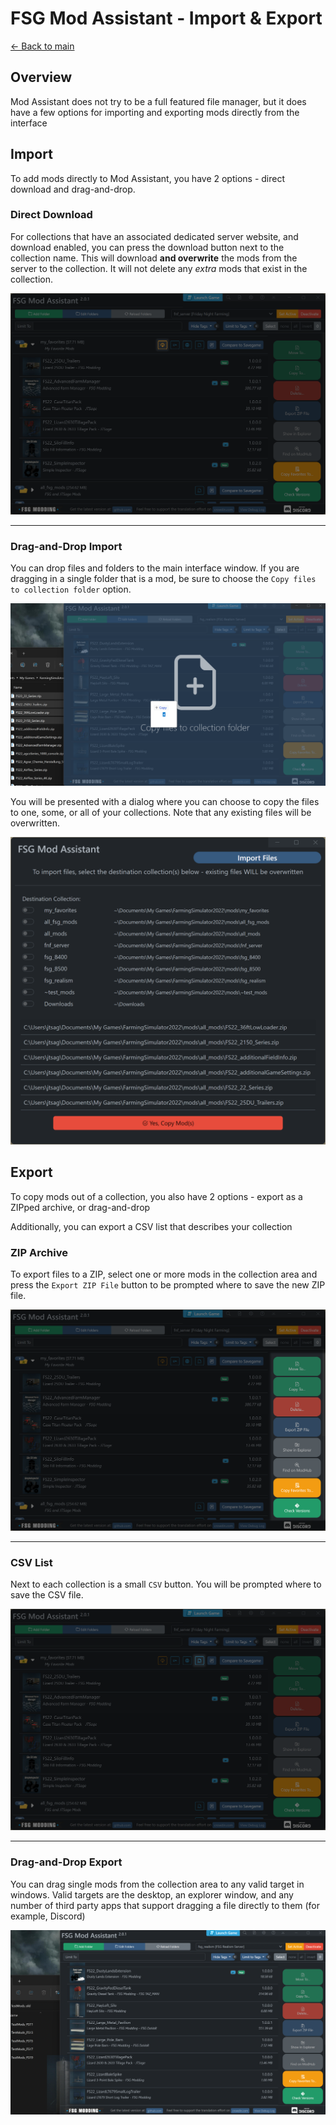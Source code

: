 # FSG Mod Assistant - Import & Export

[← Back to main](index.html)

## Overview

Mod Assistant does not try to be a full featured file manager, but it does have a few options for importing and exporting mods directly from the interface

## Import

To add mods directly to Mod Assistant, you have 2 options - direct download and drag-and-drop.

### Direct Download

For collections that have an associated dedicated server website, and download enabled, you can press the download button next to the collection name.  This will download **and overwrite** the mods from the server to the collection.  It will not delete any *extra* mods that exist in the collection.

![direct](img/import-001.png)

---

### Drag-and-Drop Import

You can drop files and folders to the main interface window.  If you are dragging in a single folder that is a mod, be sure to choose the `Copy files to collection folder` option.

![drag in](img/import-002.png)

You will be presented with a dialog where you can choose to copy the files to one, some, or all of your collections. Note that any existing files will be overwritten.

![drag in confirm](img/import-003.png)

## Export

To copy mods out of a collection, you also have 2 options - export as a ZIPped archive, or drag-and-drop

Additionally, you can export a CSV list that describes your collection

### ZIP Archive

To export files to a ZIP, select one or more mods in the collection area and press the `Export ZIP File` button to be prompted where to save the new ZIP file.

![Alt text](img/ifacemap_side.png)

---

### CSV List

Next to each collection is a small `CSV` button. You will be prompted where to save the CSV file.

![Alt text](img/export-001.png)

---

### Drag-and-Drop Export

You can drag single mods from the collection area to any valid target in windows.  Valid targets are the desktop, an explorer window, and any number of third party apps that support dragging a file directly to them (for example, Discord)

![Alt text](img/export-002.png)
